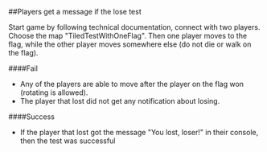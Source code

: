 ##Players get a message if the lose test

Start game by following technical documentation, connect with two players.
Choose the map "TiledTestWithOneFlag".
Then one player moves to the flag, while the other player moves somewhere else
(do not die or walk on the flag).

####Fail
- Any of the players are able to move after the player on the flag won (rotating is allowed).
- The player that lost did not get any notification about losing.

####Success
- If the player that lost got the message "You lost, loser!" in their console,
  then the test was successful
